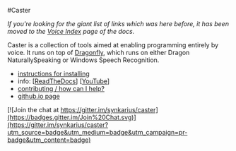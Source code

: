 #Caster

*If you're looking for the giant list of links which was here before, it has been moved to the [Voice Index](http://caster.readthedocs.org/en/latest/caster/doc/readthedocs/Voice%20Index/) page of the docs.*

Caster is a collection of tools aimed at enabling programming entirely by voice. It runs on top of [Dragonfly](https://github.com/t4ngo/dragonfly), which runs on either Dragon NaturallySpeaking or Windows Speech Recognition.

- [instructions for installing](https://github.com/synkarius/caster/blob/master/caster/doc/Installation.md)
- info: [[ReadTheDocs](http://caster.readthedocs.org/en/latest/README/)] [[YouTube](https://www.youtube.com/channel/UC2qZzmCj_5ZKkTa3i9X1LCg)]
- [contributing / how can I help?](https://github.com/synkarius/caster/blob/master/caster/doc/CONTRIBUTING.md)
- [github.io page](http://synkarius.github.io/caster/)

[![Join the chat at https://gitter.im/synkarius/caster](https://badges.gitter.im/Join%20Chat.svg)](https://gitter.im/synkarius/caster?utm_source=badge&utm_medium=badge&utm_campaign=pr-badge&utm_content=badge)